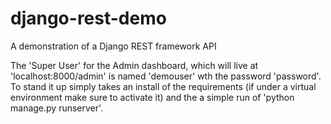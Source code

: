 # django-rest-demo
A demonstration of a Django REST framework API

The 'Super User' for the Admin dashboard, which will live at 'localhost:8000/admin' is named 'demouser' wth the password 'password'. To stand it up simply takes an install of the requirements (if under a virtual environment make sure to activate it) and the a simple run of 'python manage.py runserver'.
